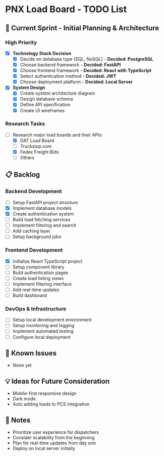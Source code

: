 # PNX Load Board - TODO List

## 🚀 Current Sprint - Initial Planning & Architecture

### High Priority
- [x] **Technology Stack Decision**
    - [x] Decide on database type (SQL, NoSQL) - **Decided: PostgreSQL**
    - [x] Choose backend framework - **Decided: FastAPI**
    - [x] Choose frontend framework - **Decided: React with TypeScript**
    - [x] Select authentication method - **Decided: JWT**
    - [x] Choose deployment platform - **Decided: Local Server**
- [x] **System Design**
  - [x] Create system architecture diagram
  - [x] Design database schema
  - [x] Define API specification
  - [x] Create UI wireframes

### Research Tasks
- [ ] Research major load boards and their APIs:
  - [x] DAT Load Board
  - [ ] Truckstop.com
  - [x] Fedex Freight Bids
  - [ ] Others

## 📋 Backlog

### Backend Development
- [ ] Setup FastAPI project structure
- [x] Implement database models
- [x] Create authentication system
- [ ] Build load fetching services
- [ ] Implement filtering and search
- [ ] Add caching layer
- [ ] Setup background jobs

### Frontend Development
- [x] Initialize React TypeScript project
- [ ] Setup component library
- [ ] Build authentication pages
- [ ] Create load listing views
- [ ] Implement filtering interface
- [ ] Add real-time updates
- [ ] Build dashboard

### DevOps & Infrastructure
- [ ] Setup local development environment
- [ ] Setup monitoring and logging
- [ ] Implement automated testing
- [ ] Configure local deployment

## 🐛 Known Issues
- None yet

## 💡 Ideas for Future Consideration
- Mobile-first responsive design
- Dark mode
- Auto adding loads to PCS integration

## 📝 Notes
- Prioritize user experience for dispatchers
- Consider scalability from the beginning
- Plan for real-time updates from day one
- Deploy on local server initially
